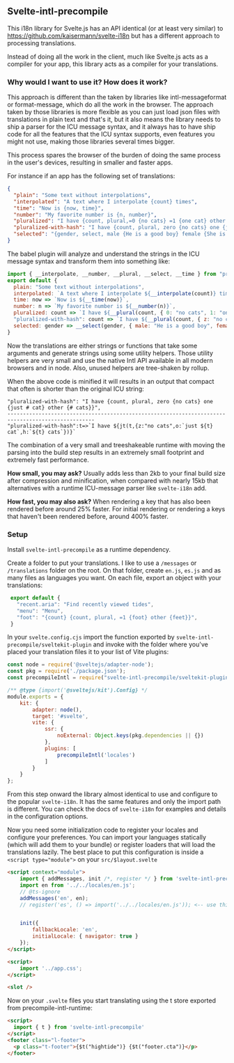 ## Svelte-intl-precompile

This i18n library for Svelte.js has an API identical (or at least very similar) to https://github.com/kaisermann/svelte-i18n but has
a different approach to processing translations.

Instead of doing all the work in the client, much like Svelte.js acts as a compiler for your app, this library acts as a compiler
for your translations.

### Why would I want to use it? How does it work?
This approach is different than the taken by libraries like intl-messageformat or format-message, which do all the work in the browser. The approach taken by those libraries is more flexible as you can just load json files with translations in plain text and that's it, but it also means the library needs to ship a parser for the ICU message syntax, and it always has to have ship code for all the features that the ICU syntax supports, even features you might not use, making those libraries several times bigger.

This process spares the browser of the burden of doing the same process in the user's devices, resulting in smaller and faster apps.

For instance if an app has the following set of translations:
```json
{
  "plain": "Some text without interpolations",
  "interpolated": "A text where I interpolate {count} times",
  "time": "Now is {now, time}",
  "number": "My favorite number is {n, number}",
  "pluralized": "I have {count, plural,=0 {no cats} =1 {one cat} other {{count} cats}}",
  "pluralized-with-hash": "I have {count, plural, zero {no cats} one {just # cat} other {# cats}}",
  "selected": "{gender, select, male {He is a good boy} female {She is a good girl} other {They are good fellas}}",
}
```

The babel plugin will analyze and understand the strings in the ICU message syntax and transform them into something like:
```js
import { __interpolate, __number, __plural, __select, __time } from "precompile-intl-runtime";
export default {
  plain: "Some text without interpolations",
  interpolated: `A text where I interpolate ${__interpolate(count)} times`,
  time: now => `Now is ${__time(now)}`,
  number: n => `My favorite number is ${__number(n)}`,
  pluralized: count => `I have ${__plural(count, { 0: "no cats", 1: "one cat", h: `${__interpolate(count)} cats`})}`,
  "pluralized-with-hash": count => `I have ${__plural(count, { z: "no cats", o: `just ${count} cat`, h: `${count} cats`})}`,
  selected: gender => __select(gender, { male: "He is a good boy", female: "She is a good girl", other: "They are good fellas"})
}
```

Now the translations are either strings or functions that take some arguments and generate strings using some utility helpers. Those utility helpers are very small and use the native Intl API available in all modern browsers and in node. Also, unused helpers are tree-shaken by rollup.

When the above code is minified it will results in an output that compact that often is shorter than the original ICU string:

```
"pluralized-with-hash": "I have {count, plural, zero {no cats} one {just # cat} other {# cats}}",
--------------------------------------------------------------------------------------------------
"pluralized-with-hash":t=>`I have ${jt(t,{z:"no cats",o:`just ${t} cat`,h:`${t} cats`})}`
```

The combination of a very small and treeshakeable runtime with moving the parsing into the build step results in an extremely small footprint and
extremely fast performance.

**How small, you may ask?** 
Usually adds less than 2kb to your final build size after compression and minification, when compared with nearly 15kb that alternatives with
a runtime ICU-message parser like `svelte-i18n` add.

**How fast, you may also ask?** 
When rendering a key that has also been rendered before around 25% faster. For initial rendering or rendering a keys that haven't been rendered 
before, around 400% faster.

### Setup
Install `svelte-intl-precompile` as a runtime dependency.

Create a folder to put your translations. I like to use a `/messages` or `/translations` folder on the root. On that folder, create `en.js`, `es.js` and as many files as languages you want. On each file, export an object with your translations:
```js
 export default {
   "recent.aria": "Find recently viewed tides",
   "menu": "Menu",
   "foot": "{count} {count, plural, =1 {foot} other {feet}}",
 }
 ```

In your `svelte.config.cjs` import the function exported by `svelte-intl-precompile/sveltekit-plugin` and invoke with the folder where you've placed
your translation files it to your list of Vite plugins:
```js
const node = require('@sveltejs/adapter-node');
const pkg = require('./package.json');
const precompileIntl = require("svelte-intl-precompile/sveltekit-plugin");

/** @type {import('@sveltejs/kit').Config} */
module.exports = {
	kit: {
		adapter: node(),
		target: '#svelte',
		vite: {
			ssr: {
				noExternal: Object.keys(pkg.dependencies || {})
			},
            plugins: [
                precompileIntl('locales')
            ]			
		}
	}
};
```

From this step onward the library almost identical to use and configure to the popular `svelte-i18n`. It has the same features and only the import path is different. You can check the docs of `svelte-i18n` for examples and details in the configuration options.

Now you need some initialization code to register your locales and configure your preferences. You can import your languages statically (which will add them to your bundle) or register loaders that will load the translations lazily. The best place to put this configuration is inside a `<script type="module">` on your `src/$layout.svelte`

```html
<script context="module">
	import { addMessages, init /*, register */ } from 'svelte-intl-precompile';
    import en from '../../locales/en.js';
	// @ts-ignore
    addMessages('en', en);
    // register('es', () => import('../../locales/en.js')); <-- use this approach if you want locales to be load lazily


    init({
		fallbackLocale: 'en',
        initialLocale: { navigator: true }
	});
</script>

<script>
	import '../app.css';
</script>

<slot />
```

Now on your `.svelte` files you start translating using the t store exported from precompile-intl-runtime:
```html
<script>
  import { t } from 'svelte-intl-precompile'
</script>
<footer class="l-footer">
  <p class="t-footer">{$t("hightide")} {$t("footer.cta")}</p>
</footer>
```
